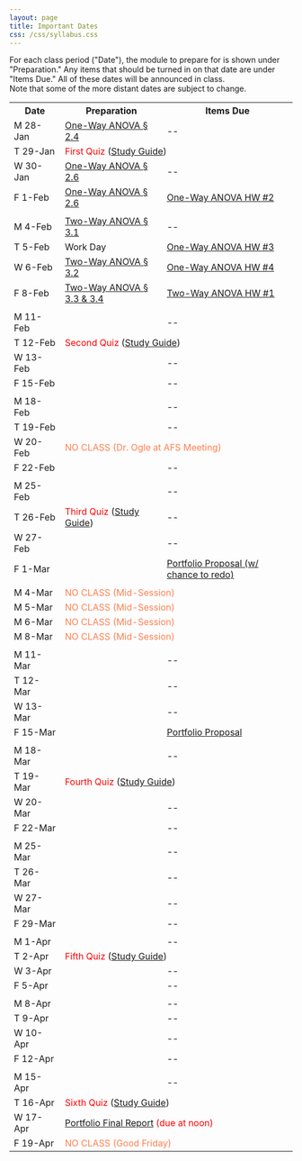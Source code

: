 ```yaml
---
layout: page
title: Important Dates
css: /css/syllabus.css
---
```


<div class="alert alert-info">
For each class period ("Date"), the module to prepare for is shown under "Preparation." Any items that should be turned in on that date are under "Items Due." All of these dates will be announced in class.
</div>

<div class="alert alert-warning">
Note that some of the more distant dates are subject to change.
</div>

<table width="100%">
<tr><th width="18%">Date</th><th width="36%">Preparation</th><th width="46%">Items Due</th></tr>

<!---
<tr><td>W 9-Jan</td>
    <td><a href="../book/Foundations.pdf">Foundations Intro &para;</a><br><a href="Syllabus-Current">Syllabus</a></td>
    <td>--</td></tr>
<tr><td>F 11-Jan</td>
    <td><a href="../book/Foundations.pdf">Foundations &sect;1.1</a></td>
    <td>--</td></tr>
<tr><td></td><td></td><td></td></tr>

<tr><td>M 14-Jan</td>
    <td><a href="../book/Foundations.pdf">Foundations &sect;1.1</a></td>
    <td>--</td></tr>
<tr><td>T 15-Jan</td>
    <td><a href="../book/Foundations.pdf">Foundations &sect;1.2-1.4</a></td>
    <td><a href="../modules/LMFoundations/HW1.html">Foundations HW #1</a></td></tr>
<tr><td>W 16-Jan</td>
    <td><a href="../book/Foundations.pdf">Foundations &sect;1.5-1.6</a></td>
    <td>--</td></tr>
<tr><td>F 18-Jan</td>
    <td><a href="../book/Foundations.pdf">Foundations</a></td>
    <td>--</td></tr>
<tr><td></td><td></td><td></td></tr>

<tr><td>M 21-Jan</td>
    <td colspan="2"><span style="color:coral">NO CLASS (Martin Luther King Jr. Day)</span></td></tr>
<tr><td>T 22-Jan</td>
    <td><a href="../book/One-Way ANOVA.pdf">One-Way ANOVA &sect; 2.1</a></td>
    <td>--</td></tr>
<tr><td>W 23-Jan</td>
    <td><a href="../book/One-Way ANOVA.pdf">One-Way ANOVA &sect; 2.2</a></td>
    <td><a href="../modules/LMFoundations/HW2.html">Foundations HW #2</a></td></tr>
<tr><td>F 25-Jan</td>
    <td><a href="../book/One-Way ANOVA.pdf">One-Way ANOVA &sect; 2.4</a></td>
    <td><a href="../modules/Anova-1Way/HW1.html">One-Way ANOVA HW #1</a></td></tr>
<tr><td></td><td></td><td></td></tr>
--->

<tr><td>M 28-Jan</td>
    <td><a href="../book/One-Way ANOVA.pdf">One-Way ANOVA &sect; 2.4</a></td>
    <td>--</td></tr>
<tr><td>T 29-Jan</td>
    <td colspan="2"><span style="color:red">First Quiz</span> (<a href="QuizGuides/quiz_1.html">Study Guide</a>)</td></tr>
<tr><td>W 30-Jan</td>
    <td><a href="../book/One-Way ANOVA.pdf">One-Way ANOVA &sect; 2.6</a></td>
    <td>--</td></tr>
<tr><td>F 1-Feb</td>
    <td><a href="../book/One-Way ANOVA.pdf">One-Way ANOVA &sect; 2.6</a></td>
    <td><a href="../modules/Anova-1Way/HW2.html">One-Way ANOVA HW #2</a></td></tr>
<tr><td></td><td></td><td></td></tr>

<tr><td>M 4-Feb</td>
    <td><a href="../book/Two-Way ANOVA.pdf">Two-Way ANOVA &sect; 3.1</a></td>
    <td>--</td></tr>
<tr><td>T 5-Feb</td>
    <td>Work Day</td>
    <td><a href="../modules/Anova-1Way/HW3.html">One-Way ANOVA HW #3</a></td></tr>
<tr><td>W 6-Feb</td>
    <td><a href="../book/Two-Way ANOVA.pdf">Two-Way ANOVA &sect; 3.2</a></td>
    <td><a href="../modules/Anova-1Way/HW4.html">One-Way ANOVA HW #4</a></td></tr>
<tr><td>F 8-Feb</td>
    <td><a href="../book/Two-Way ANOVA.pdf">Two-Way ANOVA &sect; 3.3 &amp; 3.4</a></td>
    <td><a href="../modules/Anova-2Way/HW1.html">Two-Way ANOVA HW #1</a></td></tr>
<tr><td></td><td></td><td></td></tr>

<tr><td>M 11-Feb</td>
    <td></td>
    <td>--</td></tr>
<tr><td>T 12-Feb</td>
    <td colspan="2"><span style="color:red">Second Quiz</span> (<a href="QuizGuides/quiz_.html">Study Guide</a>)</td></tr>
<tr><td>W 13-Feb</td>
    <td></td>
    <td>--</td></tr>
<tr><td>F 15-Feb</td>
    <td></td>
    <td>--</td></tr>
<tr><td></td><td></td><td></td></tr>

<tr><td>M 18-Feb</td>
    <td></td>
    <td>--</td></tr>
<tr><td>T 19-Feb</td>
    <td></td>
    <td>--</td></tr>
<tr><td>W 20-Feb</td>
    <td colspan="2"><span style="color:coral">NO CLASS (Dr. Ogle at AFS Meeting)</span></td></tr>
<tr><td>F 22-Feb</td>
    <td></td>
    <td>--</td></tr>
<tr><td></td><td></td><td></td></tr>

<tr><td>M 25-Feb</td>
    <td></td>
    <td>--</td></tr>
<tr><td>T 26-Feb</td>
    <td><span style="color:red">Third Quiz</span> (<a href="QuizGuides/quiz_.html">Study Guide</a>)</td>
    <td>--</td></tr>
<tr><td>W 27-Feb</td>
    <td></td>
    <td>--</td></tr>
<tr><td>F 1-Mar</td>
    <td></td>
    <td><a href="Syllabus-Current.html#portfolio">Portfolio Proposal (w/ chance to redo)</a></td></tr>
<tr><td></td><td></td><td></td></tr>

<tr><td>M 4-Mar</td>
    <td colspan="2"><span style="color:coral">NO CLASS (Mid-Session)</span></td></tr>
<tr><td>M 5-Mar</td>
    <td colspan="2"><span style="color:coral">NO CLASS (Mid-Session)</span></td></tr>
<tr><td>M 6-Mar</td>
    <td colspan="2"><span style="color:coral">NO CLASS (Mid-Session)</span></td></tr>
<tr><td>M 8-Mar</td>
    <td colspan="2"><span style="color:coral">NO CLASS (Mid-Session)</span></td></tr>
<tr><td></td><td></td><td></td></tr>

<tr><td>M 11-Mar</td>
    <td></td>
    <td>--</td></tr>
<tr><td>T 12-Mar</td>
    <td></td>
    <td>--</td></tr>
<tr><td>W 13-Mar</td>
    <td></td>
    <td>--</td></tr>
<tr><td>F 15-Mar</td>
    <td></td>
    <td><a href="Syllabus-Current.html#portfolio">Portfolio Proposal</a></td></tr>
<tr><td></td><td></td><td></td></tr>

<tr><td>M 18-Mar</td>
    <td></td>
    <td>--</td></tr>
<tr><td>T 19-Mar</td>
    <td colspan="2"><span style="color:red">Fourth Quiz</span> (<a href="QuizGuides/quiz_.html">Study Guide</a>)</td></tr>
<tr><td>W 20-Mar</td>
    <td></td>
    <td>--</td></tr>
<tr><td>F 22-Mar</td>
    <td></td>
    <td>--</td></tr>
<tr><td></td><td></td><td></td></tr>

<tr><td>M 25-Mar</td>
    <td></td>
    <td>--</td></tr>
<tr><td>T 26-Mar</td>
    <td></td>
    <td>--</td></tr>
<tr><td>W 27-Mar</td>
    <td></td>
    <td>--</td></tr>
<tr><td>F 29-Mar</td>
    <td></td>
    <td>--</td></tr>
<tr><td></td><td></td><td></td></tr>

<tr><td>M 1-Apr</td>
    <td></td>
    <td>--</td></tr>
<tr><td>T 2-Apr</td>
    <td colspan="2"><span style="color:red">Fifth Quiz</span> (<a href="QuizGuides/quiz_.html">Study Guide</a>)</td></tr>
<tr><td>W 3-Apr</td>
    <td></td>
    <td>--</td></tr>
<tr><td>F 5-Apr</td>
    <td></td>
    <td>--</td></tr>
<tr><td></td><td></td><td></td></tr>

<tr><td>M 8-Apr</td>
    <td></td>
    <td>--</td></tr>
<tr><td>T 9-Apr</td>
    <td></td>
    <td>--</td></tr>
<tr><td>W 10-Apr</td>
    <td></td>
    <td>--</td></tr>
<tr><td>F 12-Apr</td>
    <td></td>
    <td>--</td></tr>
<tr><td></td><td></td><td></td></tr>

<tr><td>M 15-Apr</td>
    <td></td>
    <td>--</td></tr>
<tr><td>T 16-Apr</td>
    <td colspan="2"><span style="color:red">Sixth Quiz</span> (<a href="QuizGuides/quiz_.html">Study Guide</a>)</td></tr>
<tr><td>W 17-Apr</td>
    <td colspan="2"><span style="color:red"><a href="Syllabus-Current.html#portfolio">Portfolio Final Report</a> (due at noon)</span></td></tr>
<tr><td>F 19-Apr</td>
    <td colspan="2"><span style="color:coral">NO CLASS (Good Friday)</span></td></tr>

</table>

<!---
    <td></td>
    <td>--</td></tr>
<tr><td></td><td></td><td></td></tr>

<tr><td>M 28-Jan</td>
    <td colspan="2"><span style="color:coral">NO CLASS (Dr. Ogle at AFS Meeting)</span></td></tr>
<tr><td>T 29-Jan</td>
    <td colspan="2"><span style="color:red">First Quiz</span> (<a href="QuizGuides/quiz_1.html">Study Guide</a>)</td></tr>
<tr><td>W 30-Jan</td>
    <td></a></td>
    <td><a href="../modules/Anova-1Way/HW1.html">One-Way ANOVA HW #1</a></td></tr>
<tr><td>F 1-Feb</td>
    <td><a href="../book/One-Way ANOVA.pdf">One-Way ANOVA &sect; 2.4</a></td>
    <td><a href="../modules/Anova-1Way/HW2.html">One-Way ANOVA HW #2</a></td></tr>
<tr><td></td><td></td><td></td></tr>

<tr><td>M 4-Feb</td>
    <td><a href="../book/One-Way ANOVA.pdf">One-Way ANOVA &sect; 2.4 &amp; 2.6</a></td>
    <td>--</td></tr>
<tr><td>T 5-Feb</td>
    <td><a href="../book/One-Way ANOVA.pdf">One-Way ANOVA &sect; 2.6</a><br>One-Way ANOVA HW (Work)</td>
    <td>--</td></tr>
<tr><td>W 6-Feb</td>
    <td>Work Day (HW, Quiz, Portfolio)</td>
    <td><a href="../modules/Anova-1Way/HW3.html">One-Way ANOVA HW #3</a></td></tr>
<tr><td>F 8-Feb</td>
    <td><a href="../book/Two-Way ANOVA.pdf">Two-Way ANOVA &sect; 3.1</a></td>
    <td>--</td></tr>
<tr><td></td><td></td><td></td></tr>

<tr><td>M 11-Feb</td>
    <td><a href="../book/Two-Way ANOVA.pdf">Two-Way ANOVA &sect; 3.2</a></td>
    <td><a href="../modules/Anova-1Way/HW4.html">One-Way ANOVA HW #4</a></td></tr>
<tr><td>T 12-Feb</td>
    <td colspan="2"><span style="color:red">Second Quiz</span> (<a href="QuizGuides/quiz_2.html">Study Guide</a>)</td></tr>
<tr><td>W 13-Feb</td>
    <td><a href="../book/Two-Way ANOVA.pdf">Two-Way ANOVA &sect; 3.2</a></td>
    <td>--</td></tr>
<tr><td>F 15-Feb</td>
    <td><a href="../book/Two-Way ANOVA.pdf">Two-Way ANOVA &sect; 3.3 &amp; 3.4</a></td>
    <td><a href="../modules/Anova-2Way/HW1.html">Two-Way ANOVA HW #1</a></td></tr>
<tr><td></td><td></td><td></td></tr>

<tr><td>M 18-Feb</td>
    <td><a href="../book/Two-Way ANOVA.pdf">Two-Way ANOVA &sect; 3.3 &amp; 3.4</a></td>
    <td>--</td></tr>
<tr><td>T 19-Feb</td>
    <td>Work Day</td>
    <td>--</td></tr>
<tr><td>W 20-Feb</td>
    <td><a href="../book/Simple Linear Regression.pdf">SLR &sect; 4.1 &amp; 4.2</a></td>
    <td><a href="../modules/Anova-2Way/HW2.html">Two-Way ANOVA HW #2</a></td></tr>
<tr><td>F 22-Feb</td>
    <td><a href="../book/Simple Linear Regression.pdf">SLR &sect; 4.2</a></td>
    <td><a href="../modules/Anova-2Way/HW3.html">Two-Way ANOVA HW #3</a></td></tr>
<tr><td></td><td></td><td></td></tr>

<tr><td>M 25-Feb</td>
    <td>Work Day</td>
    <td>--</td></tr>
<tr><td>T 26-Feb</td>
    <td><span style="color:red">Third Quiz</span> (<a href="QuizGuides/quiz_3.html">Study Guide</a>)</td>
    <td>--</td></tr>
<tr><td>W 27-Feb</td>
    <td><a href="../book/Simple Linear Regression.pdf">SLR &sect; 4.3 &amp; 4.4</a></td>
    <td>--</td></tr>
<tr><td>F 1-Mar</td>
    <td><a href="../book/Simple Linear Regression.pdf">SLR &sect; 4.5 &amp; 4.6</a></td>
    <td><a href="../modules/SLRegression/HW1.html">SLR HW#1</a><br><a href="Syllabus-Current.html#portfolio">Portfolio Proposal (w/ chance for extra credit or to redo)</a></td></tr>
<tr><td></td><td></td><td></td></tr>

<tr><td>M 4-Mar</td>
    <td colspan="2"><span style="color:coral">NO CLASS (Mid-Session)</span></td></tr>
<tr><td>M 5-Mar</td>
    <td colspan="2"><span style="color:coral">NO CLASS (Mid-Session)</span></td></tr>
<tr><td>M 6-Mar</td>
    <td colspan="2"><span style="color:coral">NO CLASS (Mid-Session)</span></td></tr>
<tr><td>M 8-Mar</td>
    <td colspan="2"><span style="color:coral">NO CLASS (Mid-Session)</span></td></tr>
<tr><td></td><td></td><td></td></tr>

<tr><td>M 11-Mar</td>
    <td><a href="../book/Simple Linear Regression.pdf">SLR &sect; 4.5 &amp; 4.6</a></td>
    <td>--</td></tr>
<tr><td>T 12-Mar</td>
    <td>Work Day</td>
    <td><a href="../modules/SLRegression/HW2.html">SLR HW#2</a> &amp; <a href="../modules/SLRegression/HW3.html">SLR HW#3</a></td></tr>
<tr><td>W 13-Mar</td>
    <td><a href="../book/One-Way IVR.pdf">IVR &sect; 5.1-5.3</a></td>
    <td>--</td></tr>
<tr><td>F 14-Mar</td>
    <td><a href="../book/One-Way IVR.pdf">IVR &sect; 5.1-5.3</a></td>
    <td><a href="Syllabus-Current.html#portfolio">Portfolio Proposal</a><br><a href="../modules/SLRegression/HW4.html">SLR HW#4</a> &amp; <a href="../modules/SLRegression/HW5.html">SLR HW#5</a></td></tr>
<tr><td></td><td></td><td></td></tr>

<tr><td>M 18-Mar</td>
    <td><a href="../book/One-Way IVR.pdf">IVR &sect; 5.4</a></td>
    <td>--</td></tr>
<tr><td>T 19-Mar</td>
    <td colspan="2"><span style="color:red">Fourth Quiz</span> (<a href="QuizGuides/quiz_4.html">Study Guide</a>)</td></tr>
<tr><td>W 20-Mar</td>
    <td><a href="../book/One-Way IVR.pdf">IVR &sect; 5.4</a></td>
    <td>--</td></tr>
<tr><td>F 22-Mar</td>
    <td><a href="../book/One-Way IVR.pdf">IVR &sect; 5.5</a></td>
    <td><a href="../modules/IVRegression/HW1.html">IVR HW#1</a></td></tr>
<tr><td></td><td></td><td></td></tr>

<tr><td>M 25-Mar</td>
    <td><a href="../book/One-Way IVR.pdf">IVR &sect; 5.4</a></td>
    <td>--</td></tr>
<tr><td>T 26-Mar</td>
    <td>Work Day</td>
    <td>--</td></tr>
<tr><td>W 27-Mar</td>
    <td><a href="../book/One-Way IVR.pdf">IVR &sect; 5.5</a></td>
    <td><a href="../modules/IVRegression/HW2.html">IVR HW#2</a></td></tr>
<tr><td>F 29-Mar</td>
    <td colspan="2"><span style="color:coral">NO CLASS (Good Friday)</span></td></tr>
<tr><td></td><td></td><td></td></tr>

<tr><td>M 1-Apr</td>
    <td>Work Day</td>
    <td>--</td></tr>
<tr><td>T 2-Apr</td>
    <td colspan="2"><span style="color:red">Fifth Quiz</span> (<a href="QuizGuides/quiz_5.html">Study Guide</a>)</td></tr>
<tr><td>W 3-Apr</td>
    <td>Logistic Regression</td>
    <td>--</td></tr>
<tr><td>F 5-Apr</td>
    <td>Logistic Regression</td>
    <td>--</td></tr>
<tr><td></td><td></td><td></td></tr>

<tr><td>M 8-Apr</td>
    <td>Logistic Regression</td>
    <td>--</td></tr>
<tr><td>T 9-Apr</td>
    <td>Work Day</td>
    <td>--</td></tr>
<tr><td>W 10-Apr</td>
    <td>Logistic Regression</td>
    <td>--</td></tr>
<tr><td>F 12-Apr</td>
    <td>Work Day</td>
    <td>--</td></tr>
<tr><td></td><td></td><td></td></tr>

<tr><td>M 15-Apr</td>
    <td colspan="2">Work Day</td></tr>
<tr><td>T 16-Apr</td>
    <td colspan="2"><span style="color:red">Sixth Quiz</span> (<a href="QuizGuides/quiz_6.html">Study Guide</a>)</td></tr>
<tr><td>W 17-Apr</td>
    <td colspan="2">Work Day</td></tr>
<tr><td>F 19-Apr</td>
    <td colspan="2"><span style="color:red"><a href="Syllabus-Current.html#portfolio">Portfolio Final Report</a> (due at noon)</span></td></tr>

--->
